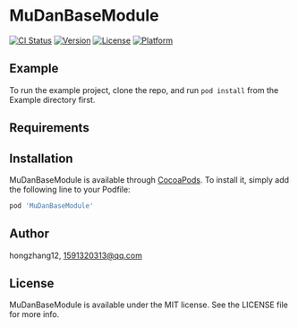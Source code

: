 # MuDanBaseModule

[![CI Status](https://img.shields.io/travis/hongzhang12/MuDanBaseModule.svg?style=flat)](https://travis-ci.org/hongzhang12/MuDanBaseModule)
[![Version](https://img.shields.io/cocoapods/v/MuDanBaseModule.svg?style=flat)](https://cocoapods.org/pods/MuDanBaseModule)
[![License](https://img.shields.io/cocoapods/l/MuDanBaseModule.svg?style=flat)](https://cocoapods.org/pods/MuDanBaseModule)
[![Platform](https://img.shields.io/cocoapods/p/MuDanBaseModule.svg?style=flat)](https://cocoapods.org/pods/MuDanBaseModule)

## Example

To run the example project, clone the repo, and run `pod install` from the Example directory first.

## Requirements

## Installation

MuDanBaseModule is available through [CocoaPods](https://cocoapods.org). To install
it, simply add the following line to your Podfile:

```ruby
pod 'MuDanBaseModule'
```

## Author

hongzhang12, 1591320313@qq.com

## License

MuDanBaseModule is available under the MIT license. See the LICENSE file for more info.

